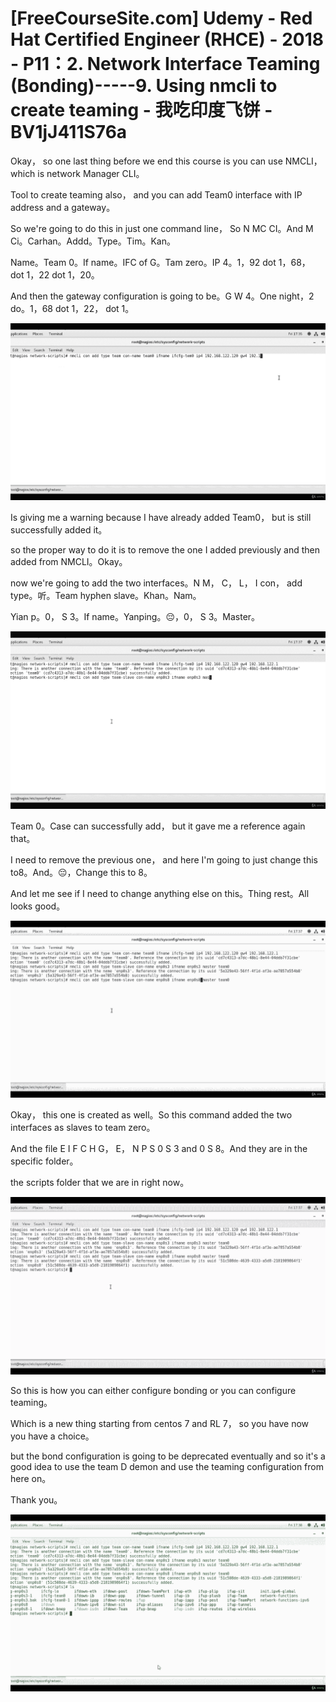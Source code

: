 # [FreeCourseSite.com] Udemy - Red Hat Certified Engineer (RHCE) - 2018 - P11：2. Network Interface Teaming (Bonding)-----9. Using nmcli to create teaming - 我吃印度飞饼 - BV1jJ411S76a

Okay， so one last thing before we end this course is you can use NMCLI， which is network Manager CLI。

Tool to create teaming also， and you can add Team0 interface with IP address and a gateway。

 So we're going to do this in just one command line， So N MC CI。And M Ci。Carhan。Addd。Type。Tim。Kan。

Name。Team 0。If name。IFC of G。Tam zero。IP 4。1，92 dot 1，68， dot 1，22 dot 1，20。

And then the gateway configuration is going to be。G W 4。One night，2 do。1，68 dot 1，22， dot 1。



![](img/bd0d1f1767c052766a8db7222b88cbbc_1.png)

Is giving me a warning because I have already added Team0， but is still successfully added it。

 so the proper way to do it is to remove the one I added previously and then added from NMCLI。Okay。

 now we're going to add the two interfaces。N M， C， L， I con， add type。听。Team hyphen slave。Khan。Nam。

Yian p。0， S 3。If name。Yanping。😔，0， S 3。Master。

![](img/bd0d1f1767c052766a8db7222b88cbbc_3.png)

Team 0。Case can successfully add， but it gave me a reference again that。

I need to remove the previous one， and here I'm going to just change this to8。And。😔，Change this to 8。

And let me see if I need to change anything else on this。Thing rest。All looks good。



![](img/bd0d1f1767c052766a8db7222b88cbbc_5.png)

Okay， this one is created as well。So this command added the two interfaces as slaves to team zero。

And the file E I F C H G， E， N P S 0 S 3 and 0 S 8。And they are in the specific folder。

 the scripts folder that we are in right now。

![](img/bd0d1f1767c052766a8db7222b88cbbc_7.png)

So this is how you can either configure bonding or you can configure teaming。

Which is a new thing starting from centos 7 and RL 7， so you have now you have a choice。

 but the bond configuration is going to be deprecated eventually and so it's a good idea to use the team D demon and use the teaming configuration from here on。

Thank you。

![](img/bd0d1f1767c052766a8db7222b88cbbc_9.png)